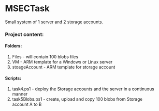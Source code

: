 # MSECTask

Small system of 1 server and 2 storage accounts. 

### Project content:

#### Folders:
1) Files - will contain 100 blobs files
2) VM - ARM template for a Windows or Linux server
3) stoageAccount - ARM template for storage account

#### Scripts:
1) task4.ps1 - deploy the Storage accounts and the server in a continuous manner
2) task5Blobs.ps1 - create, upload and copy 100 blobs from Storage account A to B



